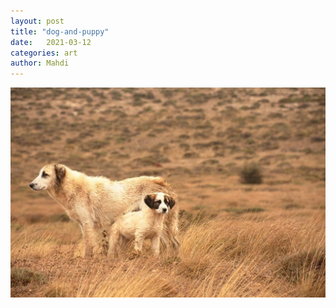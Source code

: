```yaml
---
layout: post
title: "dog-and-puppy"
date:   2021-03-12
categories: art
author: Mahdi
---
```


![boy.](/img/arts/dog-and-puppy.jpg)
